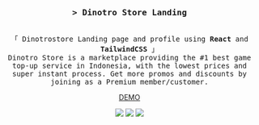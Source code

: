 <h3 align="center">
  <samp
    >&gt; <b>Dinotro Store Landing</b
    >
  </samp>
</h3>

<p align="center">
  <samp
    ><br />「 Dinotrostore Landing page and profile using <b>React</b> and <b>TailwindCSS</b> 」
    <br />
    Dinotro Store is a marketplace providing the #1 best game top-up service in Indonesia, with the lowest prices and super instant process. Get more promos and discounts by joining as a Premium member/customer.
    <br />
  </samp>
</p>
<p align="center">
<a href="https://dinotrostore.vercel.app" target="_blank">DEMO</a>
</p>
<div align="center">
    <img src="https://img.shields.io/badge/tailwindcss-%2338B2AC.svg?style=for-the-badge&logo=tailwind-css&logoColor=white"/>
    <img src="https://img.shields.io/badge/react-%2320232a.svg?style=for-the-badge&logo=react&logoColor=%2361DAFB"/>
    <img src="https://img.shields.io/badge/vite-%23646CFF.svg?style=for-the-badge&logo=vite&logoColor=white"/>
</div>
